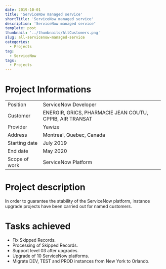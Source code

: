 ```yaml
---
date: 2019-10-01
title: 'ServiceNow managed service'
shortTitle: 'ServiceNow managed service'
description: 'ServiceNow managed service'
template: post
thumbnail: '../thumbnails/AllCustomers.png'
slug: all-servicenow-managed-service
categories:
  - Projects
tag:
  - ServiceNow
tags:
  - Projects
---
```


# Project Informations

<table>
  <tr>
    <td>Position</td>
    <td>ServiceNow Developer</td>
  </tr>
  <tr>
    <td>Customer</td>
    <td>ENERGIR, GRICS, PHARMACIE JEAN COUTU, CPPIB, AIR TRANSAT</td>
  </tr>
  <tr>
    <td>Provider</td>
    <td>Yawize</td>
  </tr>
  <tr>
    <td>Address</td>
    <td>Montreal, Quebec, Canada</td>
  </tr>
  <tr>
    <td>Starting date</td>
    <td>July 2019</td>
  </tr>
  <tr>
    <td>End date</td>
    <td>May 2020</td>
  </tr>
  <tr>
    <td>Scope of work</td>
    <td>ServiceNow Platform</td>
  </tr>
</table>

# Project description

In order to guarantee the stability of the ServiceNow platform, instance upgrade projects have been carried out for named customers.

# Tasks achieved

* Fix Skipped Records.
* Processing of Skipped Records.
* Support level 03 after upgrades.
* Upgrade of 10 ServiceNow platforms.
* Migrate DEV, TEST and PROD instances from New York to Orlando.